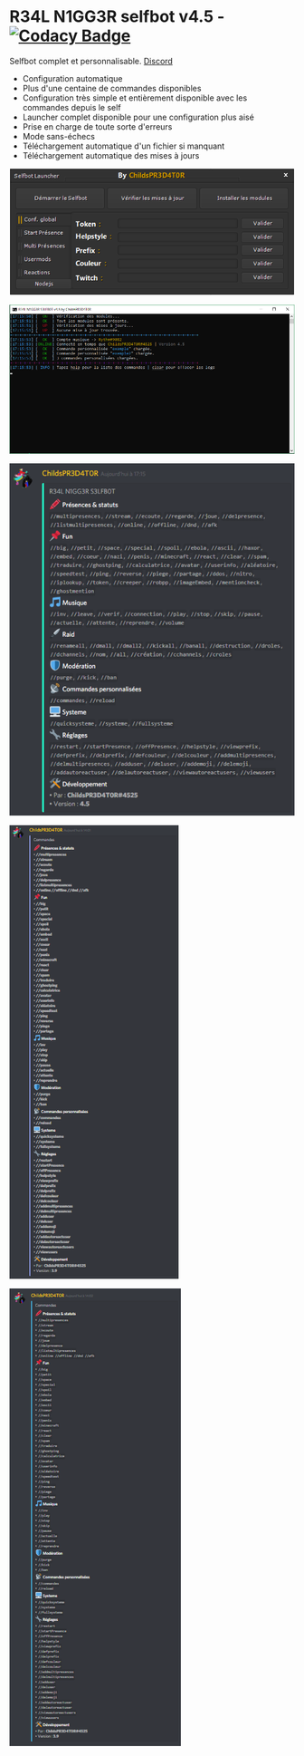 # R34L N1GG3R selfbot v4.5 - [![Codacy Badge](https://api.codacy.com/project/badge/Grade/8780285f638a49fe9adba64a32c88b6b)](https://www.codacy.com/app/aqwa/Discord-selfbot-v3.4?utm_source=github.com&amp;utm_medium=referral&amp;utm_content=aqwa/Discord-selfbot-v3.4&amp;utm_campaign=Badge_Grade) 

Selfbot complet et personnalisable. [Discord](https://discord.gg/hmW95bK)
*   Configuration automatique
*   Plus d'une centaine de commandes disponibles
*   Configuration très simple et entièrement disponible avec les commandes depuis le self
*   Launcher complet disponible pour une configuration plus aisé
*   Prise en charge de toute sorte d'erreurs
*   Mode sans-échecs
*   Téléchargement automatique d'un fichier si manquant
*   Téléchargement automatique des mises à jours

![LauncherImage.png](https://github.com/aqwa/-/blob/master/LauncherImage.png)

![Console-image.png](https://github.com/aqwa/-/blob/master/console_image.png)

![Help-image.png](https://github.com/aqwa/-/blob/master/commandes_image.png)

![Help-image3.png](https://github.com/aqwa/-/blob/master/commandes-3.png)

![Help-image5.png](https://github.com/aqwa/-/blob/master/commandes-5.png)
